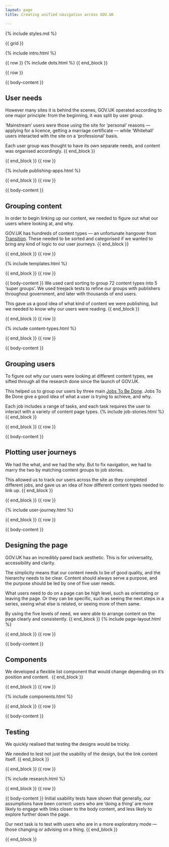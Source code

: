 ```yaml
---
layout: page
title: Creating unified navigation across GOV.UK

---
```

{% include styles.md %}

<!-- GRID --> {{ grid }}
<!-- /////////////// INTRO /////////////  -->
{% include intro.html %}

{{ row }}
{% include dots.html %}
{{ end_block }}

<!-- /////////////// PART 1 — USERS /////////////  -->
<!-- Row -->{{ row }}
{{ body-content }}
## User needs
However many sites it is behind the scenes, GOV.UK operated according to one major principle: from the beginning, it was split by user group.

‘Mainstream’ users were those using the site for ‘personal’ reasons — applying for a licence, getting a marriage certificate — while ‘Whitehall’ users interacted with the site on a ‘professional’ basis.

Each user group was thought to have its own separate needs, and content was organised accordingly.
{{ end_block }}
<!-- End row --> {{ end_block }}

<!-- Row -->{{ row }}
{% include publishing-apps.html %}
<!-- End row --> {{ end_block }}


<!-- /////////////// PART 2 — GROUPING CONTENT /////////////  -->
<!-- Row -->{{ row }}
{{ body-content }}
## Grouping content
In order to begin linking up our content, we needed to figure out what our users where looking at, and why.

GOV.UK has hundreds of content types — an unfortunate hangover from [Transition](https://gds.blog.gov.uk/tag/transition/). These needed to be sorted and categorised if we wanted to bring any kind of logic to our user journeys.
{{ end_block }}
<!-- End row --> {{ end_block }}

<!-- Row --> {{ row }}
{% include templates.html %}
<!-- End row --> {{ end_block }}

<!-- Row -->{{ row }}
{{ body-content }}
We used card sorting to group 72 content types into 5 ‘super groups’.  We used treejack tests to refine our groups with publishers throughout government, and later with thousands of end users.

This gave us a good idea of what kind of content we were publishing, but we needed to know why our users were reading.
{{ end_block }}
<!-- End row --> {{ end_block }}

<!-- Row -->{{ row }}
{% include content-types.html %}
<!-- End row --> {{ end_block }}

<!-- /////////////// PART 3 — GROUPING USERS /////////////  -->
<!-- Row -->{{ row }}
{{ body-content }}
## Grouping users
To figure out why our users were looking at different content types, we sifted through all the research done since the launch of GOV.UK. 

This helped us to group our users by three main [Jobs To Be Done](https://jtbd.info). Jobs To Be Done give a good idea of what a user is trying to achieve, and why.

Each job includes a range of tasks, and each task requires the user to interact with a variety of content page types.
{% include job-stories.html %}
{{ end_block }}
<!-- End row --> {{ end_block }}


<!-- /////////////// PART 4 — PLOTTING USER JOURNEYS /////////////  -->
<!-- Row -->{{ row }}
{{ body-content }}
## Plotting user journeys
We had the what, and we had the why. But to fix navigation, we had to marry the two by matching content groups to job stories. 

This allowed us to track our users across the site as they completed different jobs, and gave us an idea of how different content types needed to link up.
{{ end_block }}
<!-- End row --> {{ end_block }}

<!-- Row --> {{ row }}
{% include user-journey.html %}
<!-- End row --> {{ end_block }}

<!-- /////////////// PART 5 — THE DESIGN /////////////  -->
<!-- Row -->{{ row }}
{{ body-content }}
## Designing the page
GOV.UK has an incredibly pared back aesthetic. This is for universality, accessibility and clarity.

The simplicity means that our content needs to be of good quality, and the hierarchy needs to be clear. Content should always serve a purpose, and the purpose should be led by one of five user needs.

What users need to do on a page can be high level, such as orientating or leaving the page. Or they can be specific, such as seeing the next steps in a series, seeing what else is related, or seeing more of them same.

By using the five levels of need, we were able to arrange content on the page clearly and consistently.
{{ end_block }}
{% include page-layout.html %}
<!-- End row --> {{ end_block }}

<!-- /////////////// PART 6 — COMPONENTS /////////////  -->
<!-- Row -->{{ row }}
{{ body-content }}
## Components
We developed a flexible list component that would change depending on it’s position and content. 
{{ end_block }}
<!-- End row --> {{ end_block }}

<!-- Row -->{{ row }}
{% include components.html %}
<!-- End row --> {{ end_block }}

<!-- /////////////// PART 7 — TESTING /////////////  -->
<!-- Row -->{{ row }}
{{ body-content }}
## Testing
We quickly realised that testing the designs would be tricky.

We needed to test not just the usability of the design, but the link content itself.
{{ end_block }}
<!-- End row --> {{ end_block }}

<!-- Row -->{{ row }}
{% include research.html %}
<!-- End row --> {{ end_block }}

<!-- Row -->{{ row }}
{{ body-content }}
Initial usability tests have shown that generally, our assumptions have been correct: users who are ‘doing a thing’ are more likely to engage with links closer to the body content, and less likely to explore further down the page.

Our next task is to test with users who are in a more exploratory mode — those changing or advising on a thing.
{{ end_block }}
<!-- End row --> {{ end_block }}

